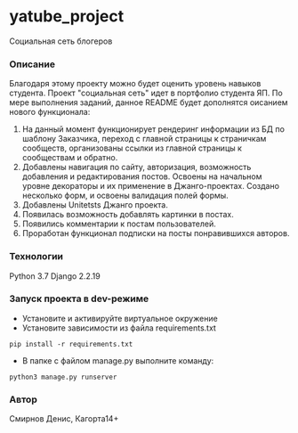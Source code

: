 # yatube_project
Социальная сеть блогеров
### Описание
Благодаря этому проекту можно будет оценить уровень навыков студента. Проект "социальная сеть" идет в портфолио студента ЯП.
По мере выполнения заданий, данное README будет дополнятся оисанием нового 
функционала:

1) На данный момент функционирует рендеринг информации из БД по шаблону 
Заказчика,
переход с главной страницы к страничкам сообществ, организованы ссылки из 
главной страницы к сообществам и обратно.
2) Добавлены навигация по сайту, авторизация, возможность добавления и 
   редактирования постов. Освоены на начальном уровне декораторы и их 
   применение в Джанго-проектах. Создано несколько форм, и освоены 
   валидация полей формы.
3) Добавлены Unitetsts Джанго проекта.
4) Появилась возможность добавлять картинки в постах.
5) Появились комментарии к постам пользователей.
6) Проработан функционал подписки на посты понравившихся авторов.

### Технологии
Python 3.7
Django 2.2.19
### Запуск проекта в dev-режиме
- Установите и активируйте виртуальное окружение
- Установите зависимости из файла requirements.txt
```
pip install -r requirements.txt
``` 
- В папке с файлом manage.py выполните команду:
```
python3 manage.py runserver
```
### Автор
Смирнов Денис, Кагорта14+


